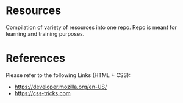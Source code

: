# Resources
Compilation of variety of resources into one repo. Repo is meant for learning and training purposes.

# References

Please refer to the following Links (HTML + CSS):
* https://developer.mozilla.org/en-US/
* https://css-tricks.com